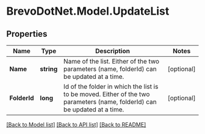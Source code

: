 # BrevoDotNet.Model.UpdateList

## Properties

Name | Type | Description | Notes
------------ | ------------- | ------------- | -------------
**Name** | **string** | Name of the list. Either of the two parameters (name, folderId) can be updated at a time. | [optional] 
**FolderId** | **long** | Id of the folder in which the list is to be moved. Either of the two parameters (name, folderId) can be updated at a time. | [optional] 

[[Back to Model list]](../../README.md#documentation-for-models) [[Back to API list]](../../README.md#documentation-for-api-endpoints) [[Back to README]](../../README.md)

